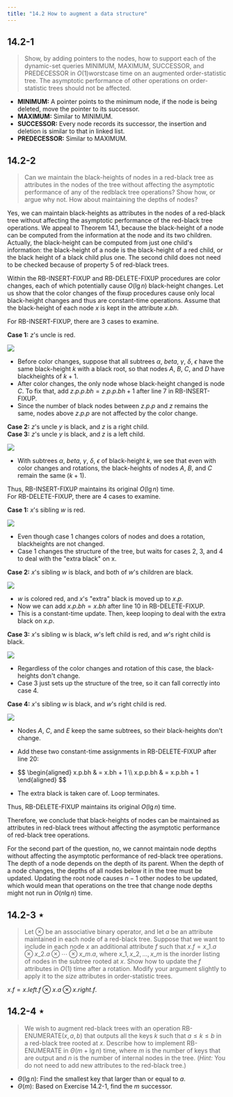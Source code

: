 ```yaml
---
title: "14.2 How to augment a data structure"
---
```


## 14.2-1

> Show, by adding pointers to the nodes, how to support each of the dynamic-set queries $\text{MINIMUM}$, $\text{MAXIMUM}$, $\text{SUCCESSOR}$, and $\text{PREDECESSOR}$ in $O(1)$worstcase time on an augmented order-statistic tree. The asymptotic performance of other operations on order-statistic trees should not be affected.

- **MINIMUM:** A pointer points to the minimum node, if the node is being deleted, move the pointer to its successor.
- **MAXIMUM:** Similar to $\text{MINIMUM}$.
- **SUCCESSOR:** Every node records its successor, the insertion and deletion is similar to that in linked list.
- **PREDECESSOR:** Similar to $\text{MAXIMUM}$.

## 14.2-2

> Can we maintain the black-heights of nodes in a red-black tree as attributes in the nodes of the tree without affecting the asymptotic performance of any of the redblack tree operations? Show how, or argue why not. How about maintaining the depths of nodes?

Yes, we can maintain black-heights as attributes in the nodes of a red-black tree without affecting the asymptotic performance of the red-black tree operations. We appeal to Theorem 14.1, because the black-height of a node can be computed from the information at the node and its two children. Actually, the black-height can be computed from just one child's information: the black-height of a node is the black-height of a red child, or the black height of a black child plus one. The second child does not need to be checked because of property 5 of red-black trees.

Within the $\text{RB-INSERT-FIXUP}$ and $\text{RB-DELETE-FIXUP}$ procedures are color changes, each of which potentially cause $O(\lg n)$ black-height changes. Let us show that the color changes of the fixup procedures cause only local black-height changes and thus are constant-time operations. Assume that the black-height of each node $x$ is kept in the attribute $x.bh$.

For $\text{RB-INSERT-FIXUP}$, there are 3 cases to examine.

**Case 1:** $z$'s uncle is red.

![](https://i.imgur.com/rr7tQNC.png?width=45rem)

- Before color changes, suppose that all subtrees $\alpha$, $beta$, $\gamma$, $\delta$, $\epsilon$ have the same black-height $k$ with a black root, so that nodes $A$, $B$, $C$, and $D$ have blackheights of $k + 1$.
- After color changes, the only node whose black-height changed is node $C$. To fix that, add $z.p.p.bh = z.p.p.bh + 1$ after line 7 in $\text{RB-INSERT-FIXUP}$. 
- Since the number of black nodes between $z.p.p$ and $z$ remains the same, nodes above $z.p.p$ are not affected by the color change.

**Case 2:** $z$'s uncle $y$ is black, and $z$ is a right child.  
**Case 3:** $z$'s uncle $y$ is black, and $z$ is a left child.

![](https://i.imgur.com/UoqU0C0.png?width=45rem)

- With subtrees $\alpha$, $beta$, $\gamma$, $\delta$, $\epsilon$ of black-height $k$, we see that even with color changes and rotations, the black-heights of nodes $A$, $B$, and $C$ remain the same $(k + 1)$.

Thus, $\text{RB-INSERT-FIXUP}$ maintains its original $O(\lg n)$ time.  
For $\text{RB-DELETE-FIXUP}$, there are 4 cases to examine.

**Case 1:** $x$'s sibling $w$ is red.

![](https://i.imgur.com/r2aoYGf.png?width=45rem)

- Even though case 1 changes colors of nodes and does a rotation, blackheights are not changed.
- Case 1 changes the structure of the tree, but waits for cases 2, 3, and 4 to deal with the "extra black" on x.

**Case 2:** $x$'s sibling $w$ is black, and both of $w$'s children are black.

![](https://i.imgur.com/3bphvRO.png?width=45rem)

- $w$ is colored red, and $x$'s "extra" black is moved up to $x.p$.
- Now we can add $x.p.bh = x.bh$ after line 10 in $\text{RB-DELETE-FIXUP}$.
- This is a constant-time update. Then, keep looping to deal with the extra black on $x.p$.

**Case 3:** $x$'s sibling w is black, $w$'s left child is red, and $w$'s right child is black.

![](https://i.imgur.com/4TYq4Bv.png?width=45rem)

- Regardless of the color changes and rotation of this case, the black-heights don't change.
- Case 3 just sets up the structure of the tree, so it can fall correctly into case 4.

**Case 4:** $x$'s sibling $w$ is black, and $w$'s right child is red.

![](https://i.imgur.com/mOILrVt.png?width=45rem)

- Nodes $A$, $C$, and $E$ keep the same subtrees, so their black-heights don't change.
- Add these two constant-time assignments in $\text{RB-DELETE-FIXUP}$ after line 20:
- 
    <div>
    $$
    \begin{aligned}
      x.p.bh & = x.bh + 1 \\
    x.p.p.bh & = x.p.bh + 1
    \end{aligned}
    $$
    </div>

- The extra black is taken care of. Loop terminates.

Thus, $\text{RB-DELETE-FIXUP}$ maintains its original $O(\lg n)$ time.

Therefore, we conclude that black-heights of nodes can be maintained as attributes in red-black trees without affecting the asymptotic performance of red-black tree operations.

For the second part of the question, no, we cannot maintain node depths without affecting the asymptotic performance of red-black tree operations. The depth of a node depends on the depth of its parent. When the depth of a node changes, the depths of all nodes below it in the tree must be updated. Updating the root node causes $n - 1$ other nodes to be updated, which would mean that operations on the tree that change node depths might not run in $O(n\lg n)$ time.

## 14.2-3 $\star$

> Let $\otimes$ be an associative binary operator, and let $a$ be an attribute maintained in each node of a red-black tree. Suppose that we want to include in each node $x$ an additional attribute $f$ such that $x.f = x\_1.a \otimes x\_2.a \otimes \cdots \otimes x\_m.a$, where $x\_1, x\_2, \ldots ,x\_m$ is the inorder listing of nodes in the subtree rooted at $x$. Show how to update the $f$ attributes in $O(1)$ time after a rotation. Modify your argument slightly to apply it to the $size$ attributes in order-statistic trees.

$x.f = x.left.f \otimes x.a \otimes x.right.f$.

## 14.2-4 $\star$

> We wish to augment red-black trees with an operation $\text{RB-ENUMERATE}(x, a, b)$ that outputs all the keys $k$ such that $a \le k \le b$ in a red-black tree rooted at $x$. Describe how to implement $\text{RB-ENUMERATE}$ in $\Theta(m+\lg n)$ time, where $m$ is the number of keys that are output and $n$ is the number of internal nodes in the tree. ($\textit{Hint:}$ You do not need to add new attributes to the red-black tree.)

- $\Theta(\lg n)$: Find the smallest key that larger than or equal to $a$.
- $\Theta(m)$: Based on Exercise 14.2-1, find the $m$ successor.
